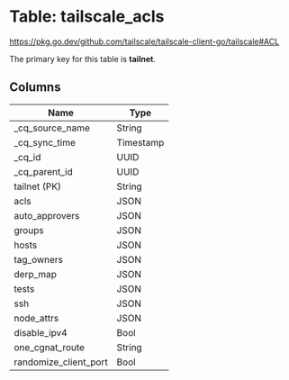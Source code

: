 # Table: tailscale_acls

https://pkg.go.dev/github.com/tailscale/tailscale-client-go/tailscale#ACL

The primary key for this table is **tailnet**.

## Columns

| Name          | Type          |
| ------------- | ------------- |
|_cq_source_name|String|
|_cq_sync_time|Timestamp|
|_cq_id|UUID|
|_cq_parent_id|UUID|
|tailnet (PK)|String|
|acls|JSON|
|auto_approvers|JSON|
|groups|JSON|
|hosts|JSON|
|tag_owners|JSON|
|derp_map|JSON|
|tests|JSON|
|ssh|JSON|
|node_attrs|JSON|
|disable_ipv4|Bool|
|one_cgnat_route|String|
|randomize_client_port|Bool|